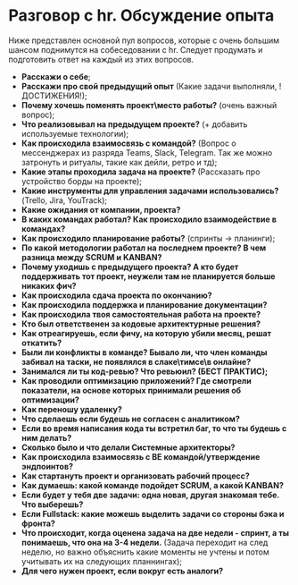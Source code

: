 # Разговор с hr. Обсуждение опыта

Ниже представлен основной пул вопросов, которые с очень большим шансом поднимутся на собеседовании с hr. Следует
продумать и подготовить ответ на каждый из этих вопросов.

- **Расскажи о себе**;
- **Расскажи про свой предыдущий опыт** (Какие задачи выполняли, !ДОСТИЖЕНИЯ!);
- **Почему хочешь поменять проект\место работы?** (очень важный вопрос);
- **Что реализовывал на предыдущем проекте?** (+ добавить используемые технологии);
- **Как происходила взаимосвязь с командой?** (Вопрос о мессенджерах из разряда Teams, Slack, Telegram. Так же можно
  затронуть и ритуалы, такие как дейли, ретро и тд);
- **Какие этапы проходила задача на проекте?** (Рассказать про устройство борды на проекте);
- **Какие инструменты для управления задачами использовались?** (Trello, Jira, YouTrack);
- **Какие ожидания от компании, проекта?**
- **В каких командах работал? Как происходило взаимодействие в командах?**
- **Как происходило планирование работы?** (спринты -> планинги);
- **По какой методологии работал на последнем проекте? В чем разница между SCRUM и KANBAN?**
- **Почему уходишь с предыдущего проекта? А кто будет поддерживать тот проект, неужели там не планируется больше никаких
  фич?**
- **Как происходила сдача проекта по окончанию?**
- **Как происходила поддержка и планирование документации?**
- **Как происходила твоя самостоятельная работа на проекте?**
- **Кто был ответственен за кодовые архитектурные решения?**
- **Как отреагируешь, если фичу, на которую убили месяц, решат откатить?**
- **Были ли конфликты в команде? Бывало ли, что член команды забивал на таски, не появлялся в слаке\тимсе\в онлайне?**
- **Занимался ли ты код-ревью? Что ревьюил? (БЕСТ ПРАКТИС);**
- **Как проводили оптимизацию приложений? Где смотрели показатели, на основе которых принимали решения об оптимизации?**
- **Как переношу удаленку?**
- **Что сделаешь если будешь не согласен с аналитиком?**
- **Если во время написания кода ты встретил баг, то что ты будешь с ним делать?**
- **Сколько было и что делали Системные архитекторы?**
- **Как происходила взаимосвязь с BE командой/утверждение эндпоинтов?**
- **Как стартануть проект и организовать рабочий процесс?**
- **Как думаешь: какой команде подойдет SCRUM, а какой KANBAN?**
- **Если будет у тебя две задачи: одна новая, другая знакомая тебе. Что выберешь?**
- **Если Fullstack: какие можешь выделить задачи со стороны бэка и фронта?**
- **Что происходит, когда оценена задача на две недели - спринт, а ты понимаешь, что она на 3-4 недели.** (Задача
  переходит
  на след неделю, но важно объяснить какие моменты не учтены и потом учитывать их на следующих планнингах);
- **Для чего нужен проект, если вокруг есть аналоги?**
